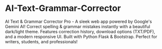 # AI-Text-Grammar-Corrector
AI Text &amp; Grammar Corrector Pro - A sleek web app powered by Google's Gemini AI! Correct spelling &amp; grammar mistakes instantly with a beautiful dark/light theme. Features correction history, download options (TXT/PDF), and a modern responsive UI. Built with Python Flask &amp; Bootstrap. Perfect for writers, students, and professionals! 
